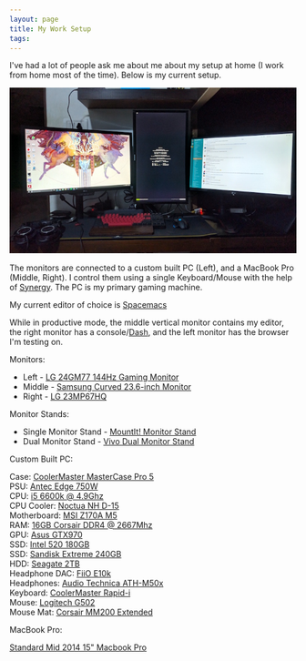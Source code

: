 ```yaml
---
layout: page
title: My Work Setup
tags:
---
```


I've had a lot of people ask me about me about my setup at home (I work from home most of the time). Below is my current setup.

![My setup](/public/img/setup.jpg)

The monitors are connected to a custom built PC (Left), and a MacBook Pro (Middle, Right). I control them using a single Keyboard/Mouse with the help of [Synergy](http://symless.com/synergy/). The PC is my primary gaming machine.

My current editor of choice is [Spacemacs](http://spacemacs.org/)

While in productive mode, the middle vertical monitor contains my editor, the right monitor has a console/[Dash](https://kapeli.com/dash), and the left monitor has the browser I'm testing on.

Monitors:

* Left - [LG 24GM77 144Hz Gaming Monitor](http://www.amazon.in/LG-24GM77-Inch-Gaming-Monitor/dp/B013GHG1P6)  
* Middle -  [Samsung Curved 23.6-inch Monitor](http://www.amazon.in/Samsung-Curved-LC24F390FHWXXL-23-6-inch-Monitor/dp/B01GFPGHSM)  
* Right -  [LG 23MP67HQ](http://www.amazon.in/LG-23MP67HQ-FULL-IPS-Monitor/dp/B00TB4VOPQ)

Monitor Stands:

* Single Monitor Stand - [MountIt! Monitor Stand](https://www.amazon.com/gp/product/B005C29QN8/)
* Dual Monitor Stand - [Vivo Dual Monitor Stand](https://www.amazon.com/gp/product/B010O1OQWM/)

Custom Built PC:

Case: [CoolerMaster MasterCase Pro 5](http://www.amazon.in/Cooler-Master-MasterCase-MCY-005P-KKN00-Metallic/dp/B0117I9ZW2)  
PSU: [Antec Edge 750W](http://mdcomputers.in/antec-sli-crossfire-80-plus-gold-certified-750w-full-modular-smps-edg750-with-atx12v-eps12v-power-supply.html)  
CPU: [i5 6600k @ 4.9Ghz](http://www.amazon.in/Intel-BX80662I56600K-INTEL-CORE-6600K/dp/B012M8M7TY)  
CPU Cooler: [Noctua NH D-15](http://www.primeabgb.com/online-price-reviews-india/noctua-nh-d15-sso2-d-type-premium-cpu-cooler/)  
Motherboard: [MSI Z170A M5](http://www.amazon.in/MSI-Z170A-Gaming-M5-DDR4/dp/B012EHP7ZE)  
RAM: [16GB Corsair DDR4 @ 2667Mhz](http://www.amazon.in/Corsair-CMK16GX4M2A2400C14R-Vengeance-16GB-Memory/dp/B0123ZC250)  
GPU: [Asus GTX970](http://www.amazon.in/Asus-STRIX-GTX970-DC2OC-4GD5-Graphic-Card/dp/B00NFFAW50)  
SSD: [Intel 520 180GB](http://www.flipkart.com/intel-520-180-gb-ssd-internal-hard-drive-ssdsc2cw180a3k5/p/itmddt9stebc4fmt)  
SSD: [Sandisk Extreme 240GB](http://www.amazon.in/SanDisk-Extreme-Solid-State-SDSSDXPS-240G-G25/dp/B00KHRYRNM)  
HDD: [Seagate 2TB](http://www.amazon.in/Seagate-Barracuda-Desktop-Internal-Drive/dp/B00684JGWK)  
Headphone DAC: [FiiO E10k](http://www.amazon.in/FiiO-OLYMPUS-2-E10K-Headphone-Amplifier/dp/B00LP3AMC2)  
Headphones: [Audio Technica ATH-M50x](http://www.amazon.in/Audio-Technica-ATH-M50X-Professional-Monitor-Headphones/dp/B00HVLUR86)  
Keyboard: [CoolerMaster Rapid-i](http://www.amazon.in/QuickFire-Mechanical-Keyboard-ActivLite-Technology/dp/B00JM61264)  
Mouse: [Logitech G502](http://www.amazon.in/Logitech-Proteus-Tunable-Gaming-Mouse/dp/B00IRHE892)  
Mouse Mat: [Corsair MM200 Extended](http://www.amazon.com/Corsair-Gaming-MM200-Cloth-Extended/dp/B0149QBQE4)  

MacBook Pro:

[Standard Mid 2014 15" Macbook Pro](https://support.apple.com/kb/sp704?locale=en_US)
